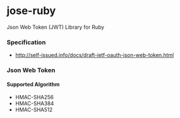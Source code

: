 jose-ruby
=========

Json Web Token (JWT) Library for Ruby

### Specification

* http://self-issued.info/docs/draft-ietf-oauth-json-web-token.html

### Json Web Token
#### Supported Algorithm

* HMAC-SHA256
* HMAC-SHA384
* HMAC-SHA512
